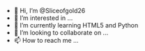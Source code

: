 - 👋 Hi, I’m @Sliceofgold26
- 👀 I’m interested in ...
- 🌱 I’m currently learning HTML5 and Python
- 💞️ I’m looking to collaborate on ...
- 📫 How to reach me ...

<!---
Sliceofgold26/Sliceofgold26 is a ✨ special ✨ repository because its `README.md` (this file) appears on your GitHub profile.
You can click the Preview link to take a look at your changes.
--->
